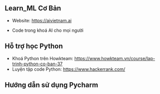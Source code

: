 ## Learn_ML Cơ Bản
- Website: https://aivietnam.ai

* Code trong khoá AI cho mọi người

## Hỗ trợ học Python
- Khoá Python trên Howkteam: https://www.howkteam.vn/course/lap-trinh-python-co-ban-37
- Luyện tập code Python: https://www.hackerrank.com/

## Hướng dẫn sử dụng Pycharm 
